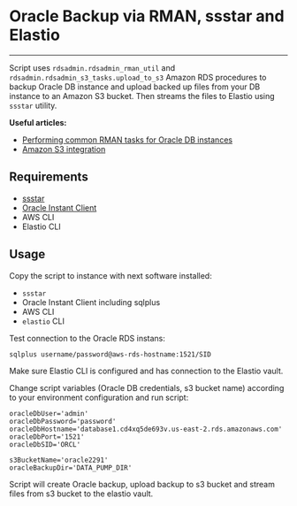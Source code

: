 # Oracle Backup via RMAN, ssstar and Elastio

---

Script uses `rdsadmin.rdsadmin_rman_util` and `rdsadmin.rdsadmin_s3_tasks.upload_to_s3` Amazon RDS procedures to backup Oracle DB instance and upload backed up files from your DB instance to an Amazon S3 bucket. Then streams the files to Elastio using `ssstar` utility.

**Useful articles:**
 - [Performing common RMAN tasks for Oracle DB instances](https://docs.aws.amazon.com/AmazonRDS/latest/UserGuide/Appendix.Oracle.CommonDBATasks.RMAN.html)
 - [Amazon S3 integration](https://docs.aws.amazon.com/AmazonRDS/latest/UserGuide/oracle-s3-integration.html)

## Requirements
- [ssstar](https://github.com/elastio/ssstar)
- [Oracle Instant Client](https://www.oracle.com/database/technologies/instant-client/downloads.html)
- AWS CLI
- Elastio CLI

## Usage

Copy the script to instance with next software installed:
- `ssstar`
- Oracle Instant Client including sqlplus
- AWS CLI
- `elastio` CLI

Test connection to the Oracle RDS instans:
```
sqlplus username/password@aws-rds-hostname:1521/SID
```
Make sure Elastio CLI is configured and has connection to the Elastio vault.

Change script variables (Oracle DB credentials, s3 bucket name) according to your environment configuration and run script:
```
oracleDbUser='admin'
oracleDbPassword='password'
oracleDbHostname='database1.cd4xq5de693v.us-east-2.rds.amazonaws.com'
oracleDbPort='1521'
oracleDbSID='ORCL'

s3BucketName='oracle2291'
oracleBackupDir='DATA_PUMP_DIR'
```

Script will create Oracle backup, upload backup to s3 bucket and stream files from s3 bucket to the elastio vault.